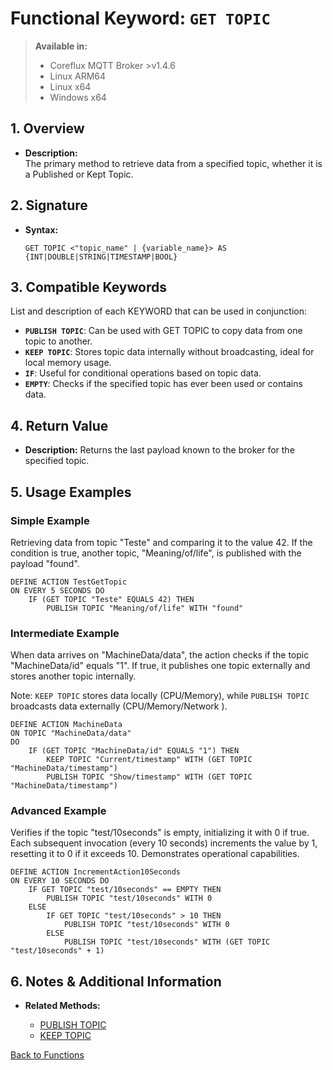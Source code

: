 # Functional Keyword: `GET TOPIC`

> **Available in:**
> - Coreflux MQTT Broker >v1.4.6  
> - Linux ARM64 
> - Linux x64 
> - Windows x64 

## 1. Overview
- **Description:**  
  The primary method to retrieve data from a specified topic, whether it is a Published or Kept Topic.
  



## 2. Signature
- **Syntax:**  
  ```lot
  GET TOPIC <"topic_name" | {variable_name}> AS {INT|DOUBLE|STRING|TIMESTAMP|BOOL}
  ```

## 3. Compatible Keywords
List and description of each KEYWORD that can be used in conjunction:
- **`PUBLISH TOPIC`**: Can be used with GET TOPIC to copy data from one topic to another.
- **`KEEP TOPIC`**: Stores topic data internally without broadcasting, ideal for local memory usage.
- **`IF`**: Useful for conditional operations based on topic data.
- **`EMPTY`**: Checks if the specified topic has ever been used or contains data.

## 4. Return Value
- **Description:** Returns the last payload known to the broker for the specified topic.

## 5. Usage Examples

### Simple Example
Retrieving data from topic "Teste" and comparing it to the value 42. If the condition is true, another topic, "Meaning/of/life", is published with the payload "found".

```lot
DEFINE ACTION TestGetTopic
ON EVERY 5 SECONDS DO
    IF (GET TOPIC "Teste" EQUALS 42) THEN
        PUBLISH TOPIC "Meaning/of/life" WITH "found"
```

### Intermediate Example
When data arrives on "MachineData/data", the action checks if the topic "MachineData/id" equals "1". If true, it publishes one topic externally and stores another topic internally.

Note: `KEEP TOPIC` stores data locally (CPU/Memory), while `PUBLISH TOPIC` broadcasts data externally (CPU/Memory/Network ).

```lot
DEFINE ACTION MachineData
ON TOPIC "MachineData/data"
DO
    IF (GET TOPIC "MachineData/id" EQUALS "1") THEN
        KEEP TOPIC "Current/timestamp" WITH (GET TOPIC "MachineData/timestamp")
        PUBLISH TOPIC "Show/timestamp" WITH (GET TOPIC "MachineData/timestamp")
```

### Advanced Example
Verifies if the topic "test/10seconds" is empty, initializing it with 0 if true. Each subsequent invocation (every 10 seconds) increments the value by 1, resetting it to 0 if it exceeds 10. Demonstrates operational capabilities.

```lot
DEFINE ACTION IncrementAction10Seconds
ON EVERY 10 SECONDS DO
    IF GET TOPIC "test/10seconds" == EMPTY THEN
        PUBLISH TOPIC "test/10seconds" WITH 0
    ELSE
        IF GET TOPIC "test/10seconds" > 10 THEN
            PUBLISH TOPIC "test/10seconds" WITH 0
        ELSE
            PUBLISH TOPIC "test/10seconds" WITH (GET TOPIC "test/10seconds" + 1)
```

## 6. Notes & Additional Information
- **Related Methods:**

  - [PUBLISH TOPIC](../PUBLISH%20TOPIC/PUBLISH%20TOPIC.md)
  - [KEEP TOPIC](../KEEP%20TOPIC/KEEP%20TOPIC.md)

[Back to Functions](../Functional.md)

